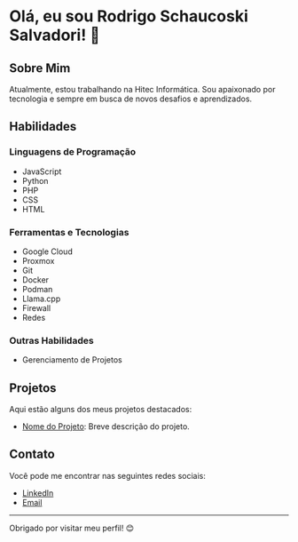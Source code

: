 # Olá, eu sou Rodrigo Schaucoski Salvadori! 👋

## Sobre Mim

Atualmente, estou trabalhando na Hitec Informática. Sou apaixonado por tecnologia e sempre em busca de novos desafios e aprendizados.

## Habilidades

### Linguagens de Programação

- JavaScript
- Python
- PHP
- CSS
- HTML

### Ferramentas e Tecnologias

- Google Cloud
- Proxmox
- Git
- Docker
- Podman
- Llama.cpp
- Firewall
- Redes

### Outras Habilidades

- Gerenciamento de Projetos

## Projetos

Aqui estão alguns dos meus projetos destacados:

- [Nome do Projeto](https:): Breve descrição do projeto.

## Contato

Você pode me encontrar nas seguintes redes sociais:

- [LinkedIn](https://www.linkedin.com/in/seu-perfil)
- [Email](mailto:seu-email@example.com)

---

Obrigado por visitar meu perfil! 😊
